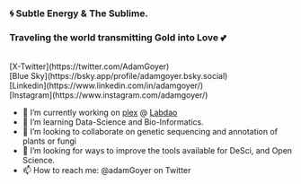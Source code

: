 <!--
**AdamGoyer/adamgoyer** is a ✨ _special_ ✨ repository because its `README.md` (this file) appears on your GitHub profile.

-->
### 🌀 Subtle Energy & The Sublime. 
### Traveling the world transmitting Gold into Love 💕 <br>
<br>
[X-Twitter](https://twitter.com/AdamGoyer) <br>
[Blue Sky](https://bsky.app/profile/adamgoyer.bsky.social) <br>
[Linkedin](https://www.linkedin.com/in/adamgoyer/) <br>
[Instagram](https://www.instagram.com/adamgoyer/) <br>

- 🔭 I’m currently working on [plex](https://github.com/labdao/plex) @ [Labdao](https://github.com/labdao)
- 🌱 I’m learning Data-Science and Bio-Informatics.
- 🧬 I’m looking to collaborate on genetic sequencing and annotation of plants or fungi
- 🤔 I’m looking for ways to improve the tools available for DeSci, and Open Science.
- 📫 How to reach me: @adamGoyer on Twitter

